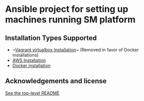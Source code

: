 # Ansible project for setting up machines running SM platform

## Installation Types Supported
* ~[Vagrant virtualbox Installation](vbox/README.md)~ (Removed in favor of Docker installations)
* [AWS Installation](aws/README.md)
* [Docker installation](../docker/README.md)

## Acknowledgements and license

[See the top-level README](../README.md#acknowledgements)